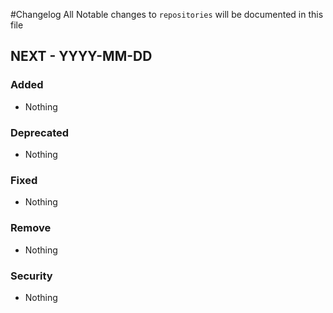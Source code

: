 #Changelog
All Notable changes to `repositories` will be documented in this file

## NEXT - YYYY-MM-DD

### Added
- Nothing

### Deprecated
- Nothing

### Fixed
- Nothing

### Remove
- Nothing

### Security
- Nothing